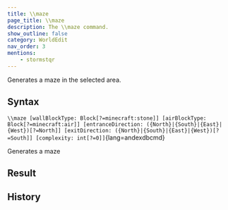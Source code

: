 ```yaml
---
title: \\maze
page_title: \\maze
description: The \\maze command.
show_outline: false
category: WorldEdit
nav_order: 3
mentions:
    - stormstqr
---
```


Generates a maze in the selected area.

<CommandDetailsTable
    name="\\maze"
    :categories="[
        'system', 'world', 'server', 'worldedit'
    ]"
    :requiredTags="[
        'canUseChatCommands'
    ]"
    ultraSecurityModeSecurityLevel="WorldEdit"
    version="2.0.0"
    :undoSupported="1"
    :functional="true"
    :deprecated="false"
/>

## Syntax

`\\maze [wallBlockType: Block[?=minecraft:stone]] [airBlockType: Block[?=minecraft:air]] [entranceDirection: ({North}|{South}|{East}|{West})[?=North]] [exitDirection: ({North}|{South}|{East}|{West})[?=South]] [complexity: int[?=0]]`{lang=andexdbcmd}

<indent>Generates a maze</indent>

## Result

## History

<template-EmptySection />
